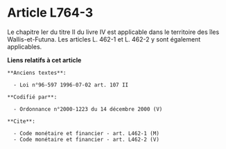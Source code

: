# Article L764-3

Le chapitre Ier du titre II du livre IV est applicable dans le territoire des îles Wallis-et-Futuna. Les articles L. 462-1 et
L. 462-2 y sont également applicables.

**Liens relatifs à cet article**

	**Anciens textes**:

	  - Loi n°96-597 1996-07-02 art. 107 II

	**Codifié par**:

	  - Ordonnance n°2000-1223 du 14 décembre 2000 (V)

	**Cite**:

	  - Code monétaire et financier - art. L462-1 (M)
	  - Code monétaire et financier - art. L462-2 (V)
